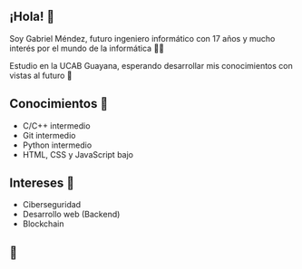 ## ¡Hola! 👋
Soy Gabriel Méndez, futuro ingeniero informático con 17 años y mucho interés por el mundo de la informática 👨‍💻

Estudio en la UCAB Guayana, esperando desarrollar mis conocimientos con vistas al futuro 🔰

## Conocimientos 🧠
- C/C++ intermedio
- Git intermedio
- Python intermedio
- HTML, CSS y JavaScript bajo

## Intereses 🔎
- Ciberseguridad
- Desarrollo web (Backend)
- Blockchain

## 🍩
